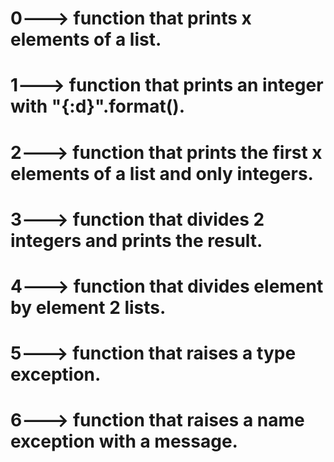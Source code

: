 # 0---> function that prints x elements of a list.
# 1---> function that prints an integer with "{:d}".format().
# 2---> function that prints the first x elements of a list and only integers.
# 3---> function that divides 2 integers and prints the result.
# 4---> function that divides element by element 2 lists.
# 5---> function that raises a type exception.
# 6---> function that raises a name exception with a message.

